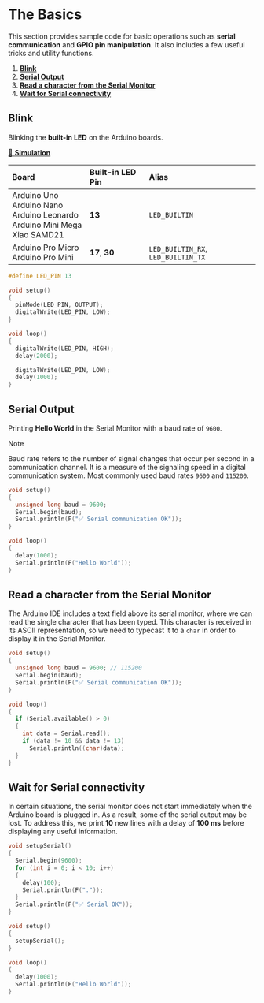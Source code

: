 # The Basics

This section provides sample code for basic operations such as **serial communication** and **GPIO pin manipulation**. It also includes a few useful tricks and utility functions.

1. [**Blink**](#blink)
2. [**Serial Output**](#serial-output)
3. [**Read a character from the Serial Monitor**](#read-a-character-from-the-serial-monitor)
4. [**Wait for Serial connectivity**](#wait-for-serial-connectivity)

## Blink

Blinking the **built-in LED** on the Arduino boards.

[📌 **Simulation**](https://wokwi.com/projects/423438680888402945)

| Board                                                                                                             | Built-in LED Pin | Alias                              |
| :---------------------------------------------------------------------------------------------------------------- | :--------------- | :--------------------------------- |
| Arduino&nbsp;Uno<br>Arduino&nbsp;Nano<br>Arduino&nbsp;Leonardo<br>Arduino&nbsp;Mini&nbsp;Mega<br>Xiao&nbsp;SAMD21 | **13**           | `LED_BUILTIN`                      |
| Arduino&nbsp;Pro&nbsp;Micro<br>Arduino&nbsp;Pro&nbsp;Mini                                                         | **17**, **30**   | `LED_BUILTIN_RX`, `LED_BUILTIN_TX` |

```CPP
#define LED_PIN 13

void setup()
{
  pinMode(LED_PIN, OUTPUT);
  digitalWrite(LED_PIN, LOW);
}

void loop()
{
  digitalWrite(LED_PIN, HIGH);
  delay(2000);

  digitalWrite(LED_PIN, LOW);
  delay(1000);
}
```

## Serial Output

Printing **Hello World** in the Serial Monitor with a baud rate of `9600`.

> [!NOTE]
> Baud rate refers to the number of signal changes that occur per second in a communication channel. It is a measure of the signaling speed in a digital communication system. Most commonly used baud rates `9600` and `115200`.

```CPP
void setup()
{
  unsigned long baud = 9600;
  Serial.begin(baud);
  Serial.println(F("✅ Serial communication OK"));
}

void loop()
{
  delay(1000);
  Serial.println(F("Hello World"));
}
```

## Read a character from the Serial Monitor

The Arduino IDE includes a text field above its serial monitor, where we can read the single character that has been typed. This character is received in its ASCII representation, so we need to typecast it to a `char` in order to display it in the Serial Monitor.

```CPP
void setup()
{
  unsigned long baud = 9600; // 115200
  Serial.begin(baud);
  Serial.println(F("✅ Serial communication OK"));
}

void loop()
{
  if (Serial.available() > 0)
  {
    int data = Serial.read();
    if (data != 10 && data != 13)
      Serial.println((char)data);
  }
}
```

## Wait for Serial connectivity

In certain situations, the serial monitor does not start immediately when the Arduino board is plugged in. As a result, some of the serial output may be lost. To address this, we print **10** new lines with a delay of **100 ms** before displaying any useful information.

```CPP
void setupSerial()
{
  Serial.begin(9600);
  for (int i = 0; i < 10; i++)
  {
    delay(100);
    Serial.println(F("."));
  }
  Serial.println(F("✅ Serial OK"));
}

void setup()
{
  setupSerial();
}

void loop()
{
  delay(1000);
  Serial.println(F("Hello World"));
}
```
